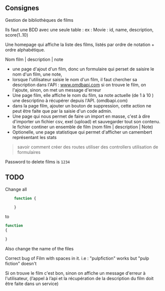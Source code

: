 ## Consignes   
Gestion de bibliothèques de films 

Ils faut une BDD avec une seule table : ex : 
Movie : id, name, description, score(1..10)

Une homepage qui affiche la liste des films, listés par ordre de notation + ordre alphabétique. 

Nom film | description | note 

* une page d'ajout d'un film, donc un formulaire qui perset de saisire le nom d'un film, une note,
* lorsque l'utilisateur saisie le nom d'un film, il faut chercher sa description dans l'API : www.omdbapi.com 
		si on trouve le film, on l'ajoute, sinon, on met un message d'erreur 
* Une page film, elle affiche le nom du film, sa note actuelle (de 1 à 10 ) une descriptino à récupérer depuis l'API. (omdbapi.com)  
* dans la page film, ajouter un bouton de suppression, cette action    ne peut être faite que par la saisie d'un code admin.
* Une page qui nous permet de faire un import en masse, c'est à dire d'importer un fichier csv, exel (upload) et sauvegarder tout son contenu. 
		le fichier continer un ensemble de film (nom film | description | Note)  
* Optionelle, une page statistique qui permet d'afficher un camembert représentant les stats  


> savoir comment créer des routes 
> utiliser des controllers 
> utilisation de formulaires 

Password to delete films is `1234`


## TODO    

Change all 
```php 
	function {

	}
```
to 
```php 
function 
{

}
```

Also change the name of the files 

Correct bug of Film with spaces in it. i.e : "pulpfiction" works but "pulp fiction" doesn't

Si on trouve le film c'est bon, sinon on affiche un message d'erreur à l'utilisateur,
(l’appel à l’api et la récupération de la description du film doit être faite dans un service)



